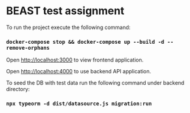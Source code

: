 # BEAST test assignment

To run the project execute the following command:

### `docker-compose stop && docker-compose up --build -d --remove-orphans`

Open [http://localhost:3000](http://localhost:3000) to view frontend application.

Open [http://localhost:4000](http://localhost:4000) to use backend API application.

To seed the DB with test data run the following command under backend directory:

### `npx typeorm -d dist/datasource.js migration:run`